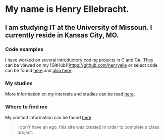 # My name is Henry Ellebracht.
## I am studying IT at the University of Missouri. I currently reside in Kansas City, MO.

### Code examples
I have worked on several introductory coding projects in C and C#. They can be viewed on my [GitHub](https://github.com/henryelle or select code can be found [here](code.md) and [also here](code2.md).

### My studies
More information on my interests and studies can be read [here](studies.md).

### Where to find me
My contact information can be found [here](contact.md).

>I don't have an ego,
>this site was created in order to complete a class project.
